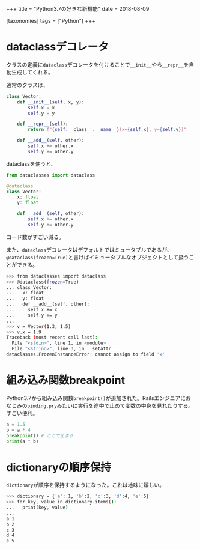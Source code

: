 +++
title = "Python3.7の好きな新機能"
date = 2018-08-09

[taxonomies]
tags = ["Python"]
+++
# dataclassデコレータ
クラスの定義に`dataclass`デコレータを付けることで`__init__`やら`__repr__`を自動生成してくれる。

通常のクラスは、

<!-- more -->

```python
class Vector:
    def __init__(self, x, y):
        self.x = x
        self.y = y

    def __repr__(self):
        return f"{self.__class__.__name__}(x={self.x}, y={self.y})"

    def __add__(self, other):
        self.x += other.x
        self.y += other.y
```
dataclassを使うと、

```python
from dataclasses import dataclass

@dataclass
class Vector:
    x: float
    y: float

    def __add__(self, other):
        self.x += other.x
        self.y += other.y
```
コード数がすごい減る。

また、`dataclass`デコレータはデフォルトではミュータブルであるが、`@dataclass(frozen=True)`と書けばイミュータブルなオブジェクトとして扱うことができる。

```bash
>>> from dataclasses import dataclass
>>> @dataclass(frozen=True)
... class Vector:
...   x: float
...   y: float
...   def __add__(self, other):
...     self.x += x
...     self.y += y
...
>>> v = Vector(1.3, 1.5)
>>> v.x = 1.9
Traceback (most recent call last):
  File "<stdin>", line 1, in <module>
  File "<string>", line 3, in __setattr__
dataclasses.FrozenInstanceError: cannot assign to field 'x'
```

# 組み込み関数breakpoint
Python3.7から組み込み関数`breakpoint()`が追加された。Railsエンジニアにおなじみの`binding.pry`みたいに実行を途中で止めて変数の中身を見れたりする。すごい便利。

```python
a = 1.5
b = a * 4
breakpoint() # ここで止まる
print(a * b)
```

# dictionaryの順序保持
`dictionary`が順序を保持するようになった。これは地味に嬉しい。

```bash
>>> dictionary = {'a': 1, 'b':2, 'c':3, 'd':4, 'e':5}
>>> for key, value in dictionary.items():
...   print(key, value)
...
a 1
b 2
c 3
d 4
e 5
```
